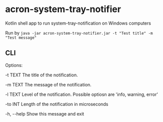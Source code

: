 # acron-system-tray-notifier

Kotlin shell app to run system-tray-notification on Windows computers

Run by `java -jar acron-system-tray-notifier.jar -t "Test title" -m "Test message"`
## CLI
Options:

-t TEXT     The title of the notification.

-m TEXT     The message of the notification.

-l TEXT     Level of the notification. Possible optiosn are 'info, warning,
error'

-to INT     Length of the notification in microseconds

-h, --help  Show this message and exit